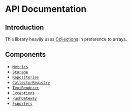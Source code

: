API Documentation
=================

## Introduction

This library heavily uses [Collections][collections] in preference to arrays.

Components
----------

* [`Metrics`](metrics/README.md)
* [`Storage`](storage/README.md)
* [`Repositories`](storage/repositories/README.md)
* [`CollectorRegistry`](COLLECTOR_REGISTRY.md)
* [`TextRenderer`](TEXT_RENDERER.md)
* [`Exceptions`](EXCEPTIONS.md)
* [`PushGateway`](PUSH_GATEWAY.md)
* [`Exporters`](EXPORTERS.md)

[collections]: https://laravel.com/docs/master/collections
